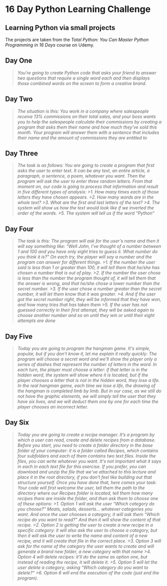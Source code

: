 # 16 Day Python Learning Challenge
## Learning Python via small projects

The projects are taken from the *Total Python: You Can Master Python Programming in 16 Days* course on Udemy.

## Day One 

>*You're going to create Python code that asks your friend to answer two questions that
require a single word each and then displays those combined words on the screen to
form a creative brand.*


## Day Two 

>*The situation is this: You work in a company where salespeople receive 13%
commissions on their total sales, and your boss wants you to help the salespeople
calculate their commissions by creating a program that asks them their name and
how much they've sold this month.
Your program will answer them with a sentence that includes their name and the
amount of commissions they are entitled to*



## Day Three 


>*The task is as follows:
You are going to create a program that first asks the user to
enter text. It can be any text, an entire article, a paragraph, a sentence, a poem,
whatever you want. Then the program will ask the user to enter three random letters.
From that moment on, our code is going to process that information and result in five
different types of analysis:*
*>1. How many times each of those letters they have chosen appears.*
*>2. How many words are in the whole text?*
*>3. What are the first and last letters of the text?*
*>4. The system will show us how the text would look like if we inverted the order of the words.*
*>5. The system will tell us if the word “Python”*


## Day Four 


>*The task is this: 
The program will ask for the user's name and then it will say something like: “Well John, I've thought of a number between 1 and 100 and you have only eight tries to guess it. What number do you think it is?” On each try, the player will say a number and the program can answer for different things.*
*>1. If the number the user said is less than 1 or greater than 100, it will tell them that he/she has chosen a number that is out of play.*
*>2. If the number the user chose is less than the number the program thought of, it will tell them that the answer is wrong, and that he/she chose a lower number than the secret number.*
*>3. If the user chose a number greater than the secret number, it will let them know that it was greater.*
*>4. And if the user got the secret number right, they will be informed that they have won, and how many tries that has taken them*
*>5. If the user has not guessed correctly in their first attempt, they will be asked again to choose another number and so on until they win or until their eight attempts are done*

## Day Five


>*Today you are going to program the hangman game.
>It's simple, popular, but if you don't know it, let me explain it really quickly: The program will choose a secret word and we'll show the player only a series of dashes that represent the number of letters in the word. In each turn, the player must choose a letter: if that letter is in the hidden word, the system will show where it is located, but if the player chooses a letter that is not in the hidden word, they lose a life.
In the real hangman game, each time we lose a life, the drawing of the hangman is completed limb by limb. But in our case, as we still do not have the graphic elements, we will simply tell the user that they have six lives, and we will deduct them one by one for each time the player chooses an incorrect letter.*

## Day Six

>*Today you are going to create a recipe manager. 
It’s a program by which a user can read, create and delete recipes from a database. Before you start, you need to create a folder directory in the base folder of your computer: it is a folder called Recipes, which contains four subfolders and each of them contains two text files. 
Inside the files, you can write whatever you want. It's not important what it says in each in each text file for this exercise. If you prefer, you can download and unzip the file that we've attached to this lecture and place it in the root directory, if you don't feel like building out that structure yourself. 
Once you have done that, here comes your task:
Your code will first welcome the user, tell them the path to the directory where our Recipes folder is located, tell them how many recipes there are inside the folder, and then ask them to choose one of these options:*
*>1. Option 1 will ask the user “Which category do you choose?” Meats, salads, desserts… whatever categories you want. And once the user chooses a category, it will ask them “Which recipe do you want to read?” And then it will show the content of that recipe.*
*>2. Option 2 is getting the user to create a new recipe in a specific category: it will also ask the user to choose a category, but then it will ask the user to write the name and content of a new recipe, and it will create that file in the correct place.*
*>3. Option 3 will ask for the name of the category the user wants to create and will generate a brand new folder, a new category with that name*
*>4. Option 4 will delete recipes: it’ll do the same as option one, but instead of reading the recipe, it will delete it.*
*>5. Option 5 will let the user delete a category, asking “Which category do you want to delete?”*
*>6. Option 6 will end the execution of the code (just end the program).*
